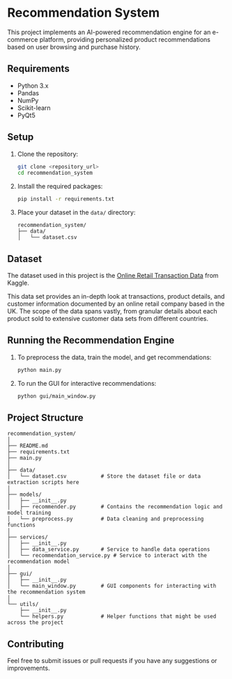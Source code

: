 
# Recommendation System

This project implements an AI-powered recommendation engine for an e-commerce platform, providing personalized product recommendations based on user browsing and purchase history.

## Requirements

- Python 3.x
- Pandas
- NumPy
- Scikit-learn
- PyQt5

## Setup

1. Clone the repository:
   ```bash
   git clone <repository_url>
   cd recommendation_system
   ```

2. Install the required packages:
   ```bash
   pip install -r requirements.txt
   ```

3. Place your dataset in the `data/` directory:
   ```plaintext
   recommendation_system/
   ├── data/
   │   └── dataset.csv
   ```

## Dataset

The dataset used in this project is the [Online Retail Transaction Data](https://www.kaggle.com/datasets/thedevastator/online-retail-transaction-data?resource=download) from Kaggle. 

This data set provides an in-depth look at transactions, product details, and customer information documented by an online retail company based in the UK. The scope of the data spans vastly, from granular details about each product sold to extensive customer data sets from different countries.


## Running the Recommendation Engine

1. To preprocess the data, train the model, and get recommendations:
   ```bash
   python main.py
   ```

2. To run the GUI for interactive recommendations:
   ```bash
   python gui/main_window.py
   ```

## Project Structure

```
recommendation_system/
│
├── README.md
├── requirements.txt
├── main.py
│
├── data/
│   └── dataset.csv           # Store the dataset file or data extraction scripts here
│
├── models/
│   ├── __init__.py
│   ├── recommender.py        # Contains the recommendation logic and model training
│   └── preprocess.py         # Data cleaning and preprocessing functions
│
├── services/
│   ├── __init__.py
│   ├── data_service.py       # Service to handle data operations
│   └── recommendation_service.py # Service to interact with the recommendation model
│
├── gui/
│   ├── __init__.py
│   └── main_window.py        # GUI components for interacting with the recommendation system
│
└── utils/
    ├── __init__.py
    └── helpers.py            # Helper functions that might be used across the project
```

## Contributing

Feel free to submit issues or pull requests if you have any suggestions or improvements.